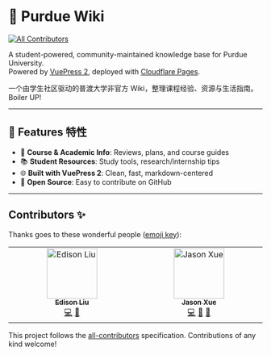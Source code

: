 # 📘 Purdue Wiki
<!-- ALL-CONTRIBUTORS-BADGE:START - Do not remove or modify this section -->
[![All Contributors](https://img.shields.io/badge/all_contributors-2-orange.svg?style=flat-square)](#contributors-)
<!-- ALL-CONTRIBUTORS-BADGE:END -->

A student-powered, community-maintained knowledge base for Purdue University.  
Powered by [VuePress 2](https://vuejs.press/), deployed with [Cloudflare Pages](https://pages.cloudflare.com/).

一个由学生社区驱动的普渡大学非官方 Wiki，整理课程经验、资源与生活指南。Boiler UP!

---

## 🚀 Features 特性

- 🧠 **Course & Academic Info**: Reviews, plans, and course guides  
- 📚 **Student Resources**: Study tools, research/internship tips  
- 🌐 **Built with VuePress 2**: Clean, fast, markdown-centered  
- 🤝 **Open Source**: Easy to contribute on GitHub

---

## Contributors ✨

Thanks goes to these wonderful people ([emoji key](https://allcontributors.org/docs/en/emoji-key)):

<!-- ALL-CONTRIBUTORS-LIST:START - Do not remove or modify this section -->
<!-- prettier-ignore-start -->
<!-- markdownlint-disable -->
<table>
  <tbody>
    <tr>
      <td align="center" valign="top" width="14.28%"><a href="https://github.com/Wd1Liu"><img src="https://avatars.githubusercontent.com/u/116657782?v=4?s=100" width="100px;" alt="Edison Liu"/><br /><sub><b>Edison Liu</b></sub></a><br /><a href="https://github.com/edjasonchn/Purdue-wiki/commits?author=Wd1Liu" title="Code">💻</a> <a href="https://github.com/edjasonchn/Purdue-wiki/commits?author=Wd1Liu" title="Documentation">📖</a></td>
      <td align="center" valign="top" width="14.28%"><a href="https://github.com/edjasonchn"><img src="https://avatars.githubusercontent.com/u/54066603?v=4?s=100" width="100px;" alt="Jason Xue"/><br /><sub><b>Jason Xue</b></sub></a><br /><a href="https://github.com/edjasonchn/Purdue-wiki/commits?author=edjasonchn" title="Code">💻</a> <a href="https://github.com/edjasonchn/Purdue-wiki/commits?author=edjasonchn" title="Documentation">📖</a> <a href="#ideas-edjasonchn" title="Ideas, Planning, & Feedback">🤔</a></td>
    </tr>
  </tbody>
</table>

<!-- markdownlint-restore -->
<!-- prettier-ignore-end -->

<!-- ALL-CONTRIBUTORS-LIST:END -->

This project follows the [all-contributors](https://github.com/all-contributors/all-contributors) specification. Contributions of any kind welcome!